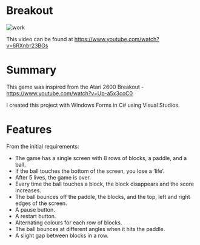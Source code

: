 # Breakout

![work](Breakout%20Game/Resources/BreakoutVideo.gif)

This video can be found at https://www.youtube.com/watch?v=6RXnbr23BGs

# Summary

This game was inspired from the Atari 2600 Breakout - https://www.youtube.com/watch?v=Up-a5x3coC0

I created this project with Windows Forms in C# using Visual Studios.

# Features

From the initial requirements:
- The game has a single screen with 8 rows of blocks, a paddle, and a ball.  
- If the ball touches the bottom of the screen, you lose a ‘life’. 
- After 5 lives, the game is over.  
- Every time the ball touches a block, the block disappears and the score increases.  
- The ball bounces off the paddle, the blocks, and the top, left and right edges of the screen.
- A pause button.
- A restart button.
- Alternating colours for each row of blocks.
- The ball bounces at different angles when it hits the paddle.
- A slight gap between blocks in a row.
